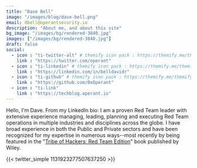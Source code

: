 ```yaml
---
title: "Dave Bell"
image: "/images/blog/dave-bell.png"
email: dbell@operantsecurity.io
description: "About me, and about this site"
bg_image: "/images/bg/rendered-3840.jpg"
images: ["/images/bg/rendered-3840.jpg"]
draft: false
social:
  - icon : "ti-twitter-alt" # themify icon pack : https://themify.me/themify-icons
    link : "https://twitter.com/operant"
  - icon : "ti-linkedin" # themify icon pack : https://themify.me/themify-icons
    link : "https://linkedin.com/in/belldavidr"
  - icon : "ti-github" # themify icon pack : https://themify.me/themify-icons
    link : "https://github.com/0xOperant"
  - icon : "ti-link"
    link : "https://techblog.operant.io"
---
```

Hello, I'm Dave. From my LinkedIn bio: I am a proven Red Team leader with extensive experience managing, leading, planning and executing Red Team operations in multiple industries and disciplines across the globe. I have broad experience in both the Public and Private sectors and have been recognized for my expertise in numerous ways--most recently by being featured in the "[Tribe of Hackers: Red Team Edition](https://techblog.operant.io/toh)" book published by Wiley.

{{< twitter_simple 1131923277507637250 >}}